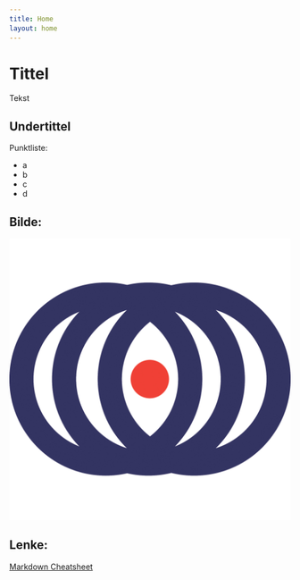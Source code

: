 ```yaml
---
title: Home
layout: home
---
```


# Tittel

Tekst

## Undertittel

Punktliste:
- a
- b
- c
- d

## Bilde:

![](assets/images/kdrs_logo.png)


## Lenke:

[Markdown Cheatsheet](https://github.com/adam-p/markdown-here/wiki/Markdown-Cheatsheet)